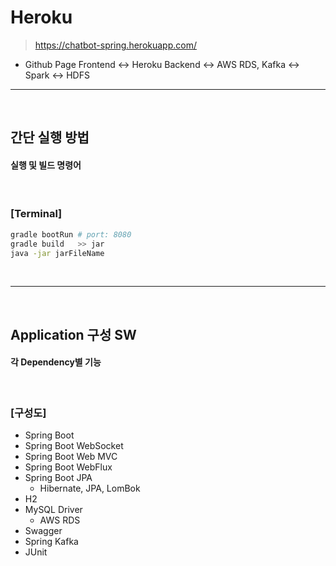 # Heroku
> https://chatbot-spring.herokuapp.com/
* Github Page Frontend <-> Heroku Backend <-> AWS RDS, Kafka <-> Spark <-> HDFS

<hr>
<br>

## 간단 실행 방법
#### 실행 및 빌드 명령어

<br>

### [Terminal]
```bash
gradle bootRun # port: 8080
gradle build   >> jar
java -jar jarFileName 
```

<br>
<hr>
<br>

## Application 구성 SW
#### 각 Dependency별 기능

<br>

### [구성도]
* Spring Boot
* Spring Boot WebSocket
* Spring Boot Web MVC
* Spring Boot WebFlux
* Spring Boot JPA
  * Hibernate, JPA, LomBok
* H2
* MySQL Driver
  * AWS RDS
* Swagger
* Spring Kafka
* JUnit

<br>


